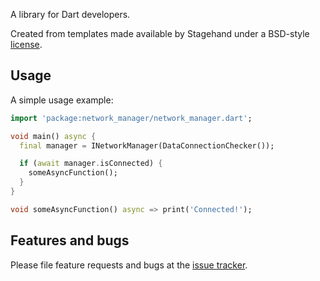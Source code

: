 A library for Dart developers.

Created from templates made available by Stagehand under a BSD-style
[license](https://github.com/dart-lang/stagehand/blob/master/LICENSE).

## Usage

A simple usage example:

```dart
import 'package:network_manager/network_manager.dart';

void main() async {
  final manager = INetworkManager(DataConnectionChecker());

  if (await manager.isConnected) {
    someAsyncFunction();
  }
}

void someAsyncFunction() async => print('Connected!');
```

## Features and bugs

Please file feature requests and bugs at the [issue tracker][tracker].

[tracker]: http://example.com/issues/replaceme
